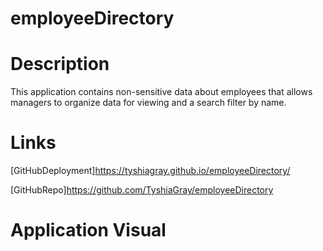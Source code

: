 # employeeDirectory


# Description
This application contains non-sensitive data about employees that allows managers to organize data for viewing and a search filter by name.



# Links
[GitHubDeployment]https://tyshiagray.github.io/employeeDirectory/

[GitHubRepo]https://github.com/TyshiaGray/employeeDirectory


# Application Visual

